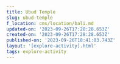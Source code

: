 ```yaml
---
title: Ubud Temple
slug: ubud-temple
f_location: cms/location/bali.md
updated-on: '2023-09-26T17:28:28.653Z'
created-on: '2023-09-26T17:28:28.653Z'
published-on: '2023-09-26T18:41:03.743Z'
layout: '[explore-activity].html'
tags: explore-activity
---
```



